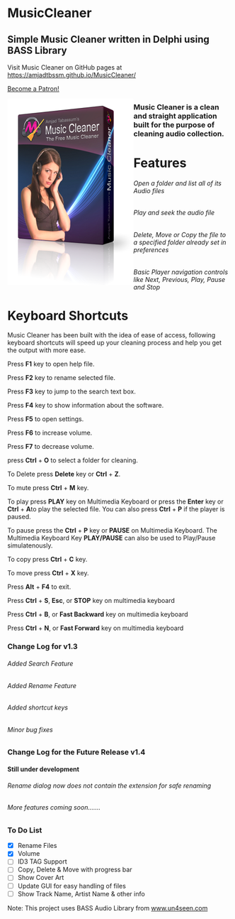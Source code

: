 # MusicCleaner
## Simple Music Cleaner written in Delphi using BASS Library
Visit Music Cleaner on GitHub pages at https://amjadtbssm.github.io/MusicCleaner/

<a href="https://www.patreon.com/bePatron?u=25651746" data-patreon-widget-type="become-patron-button">Become a Patron!</a><script async src="https://c6.patreon.com/becomePatronButton.bundle.js"></script>

<img src="https://github.com/amjadtbssm/MusicCleaner/raw/master/images/box.png" alt="Music Cleaner" style="float:left;">

### Music Cleaner is a clean and straight application built for the purpose of cleaning audio collection.
# Features
###### Open a folder and list all of its Audio files
###### Play and seek the audio file
###### Delete, Move or Copy the file to a specified folder already set in preferences
###### Basic Player navigation controls like Next, Previous, Play, Pause and Stop

# Keyboard Shortcuts
Music Cleaner has been built with the idea of ease of access, following keyboard shortcuts will speed up your cleaning process and help you get the output with more ease.
<p>Press <b>F1</b> key to open help file.</P>
<p>Press <b>F2</b> key to rename selected file.</P>
<p>Press <b>F3</b> key to jump to the search text box.</P>		 
<p>Press <b>F4</b> key to show information about the software.</P>
<p>Press <b>F5</b> to open settings.</P>
<p>Press <b>F6</b> to increase volume.</P>
<p>Press <b>F7</b> to decrease volume.</P>
<p>press <b>Ctrl</b> + <b>O</b> to select a folder for cleaning.</p>
<p>To Delete press <b>Delete</b> key or <b>Ctrl</b> + <b>Z</b>.</P>
<p>To mute press <b>Ctrl</b> + <b>M</b> key.</P>
<p>To play press <b>PLAY</b> key on Multimedia Keyboard or press the <b>Enter</b> key or <b>Ctrl</b> + <b>A</b>to play the selected file. You can also press <b>Ctrl</b> + <b>P</b> if the player is paused.</P>
<p>To pause press the <b>Ctrl</b> + <b>P</b> key or <b>PAUSE</b> on Multimedia Keyboard.  The Multimedia Keyboard Key <b>PLAY/PAUSE</b> can also be used to Play/Pause simulatenously.</P>
<p>To copy press <b>Ctrl</b> + <b>C</b> key.</P>
<p>To move press <b>Ctrl</b> + <b>X</b> key.</P>
<p>Press <b>Alt</b> + <b>F4</b> to exit.</P>
<p>Press <b>Ctrl</b> + <b>S</b>, <b>Esc</b>, or <b>STOP</b> key on multimedia keyboard</P>
<p>Press <b>Ctrl</b> + <b>B</b>, or <b>Fast Backward</b> key on multimedia keyboard</P>
<p>Press <b>Ctrl</b> + <b>N</b>, or <b>Fast Forward</b> key on multimedia keyboard</P>

### Change Log for v1.3
###### Added Search Feature
###### Added Rename Feature
###### Added shortcut keys
###### Minor bug fixes

### Change Log for the Future Release v1.4
#### Still under development
###### Rename dialog now does not contain the extension for safe renaming
###### More features coming soon.......

### To Do List

* [X] Rename Files
* [X] Volume
* [ ] ID3 TAG Support
* [ ] Copy, Delete & Move with progress bar
* [ ] Show Cover Art
* [ ] Update GUI for easy handling of files
* [ ] Show Track Name, Artist Name & other info

Note: This project uses BASS Audio Library from www.un4seen.com

